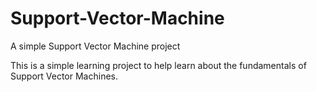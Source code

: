 # Support-Vector-Machine
A simple Support Vector Machine project

This is a simple learning project to help learn about the fundamentals of Support Vector Machines.
